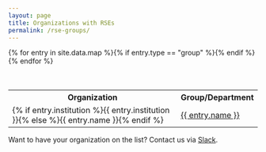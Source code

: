 ```yaml
---
layout: page
title: Organizations with RSEs
permalink: /rse-groups/
---
```



<table id="t01" style="margin-top:50px">
  <tr>
    <th>Organization</th>
    <th>Group/Department</th> 
  </tr>
{% for entry in site.data.map %}{% if entry.type == "group" %}<tr>
    <td>{% if entry.institution %}{{ entry.institution }}{% else %}{{ entry.name }}{% endif %}</td>
    <td><a href="{{ entry.url }}">{{ entry.name }}</a></td> 
</tr>{% endif %}{% endfor %}
</table>


Want to have your organization on the list? Contact us via [Slack](https://usrse.slack.com).
